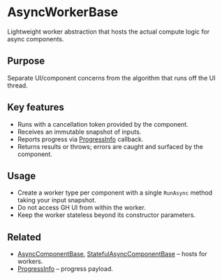 # AsyncWorkerBase

Lightweight worker abstraction that hosts the actual compute logic for async components.

## Purpose

Separate UI/component concerns from the algorithm that runs off the UI thread.

## Key features

- Runs with a cancellation token provided by the component.
- Receives an immutable snapshot of inputs.
- Reports progress via [ProgressInfo](../Helpers/ProgressInfo.md) callback.
- Returns results or throws; errors are caught and surfaced by the component.

## Usage

- Create a worker type per component with a single `RunAsync` method taking your input snapshot.
- Do not access GH UI from within the worker.
- Keep the worker stateless beyond its constructor parameters.

## Related

- [AsyncComponentBase](../ComponentBase/AsyncComponentBase.md), [StatefulAsyncComponentBase](../ComponentBase/StatefulAsyncComponentBase.md) – hosts for workers.
- [ProgressInfo](../Helpers/ProgressInfo.md) – progress payload.
